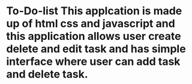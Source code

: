# To-Do-list  This applcation is made up of html css and javascript and this application allows user create delete and edit task and has simple interface where user can add task and delete task.
